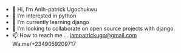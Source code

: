 - 👋 Hi, I’m Anih-patrick Ugochukwu
- 👀 I’m interested in python
- 🌱 I’m currently learning django
- 💞️ I’m looking to collaborate on open source projects  with django.
- 📫 How to reach me ...
iampatrickugo@gmail.com
Wa.me/+2349059209717
<!---
anihpatrickugo/anihpatrickugo is a ✨ special ✨ repository because its `README.md` (this file) appears on your GitHub profile.
You can click the Preview link to take a look at your changes.
--->
